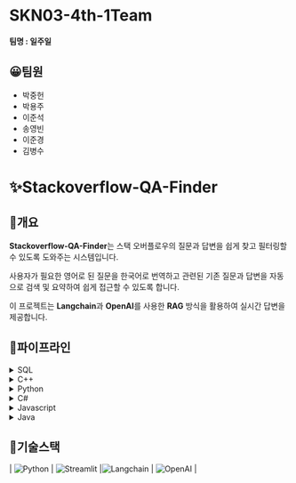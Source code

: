 # SKN03-4th-1Team

**팀명 : 일주일**

## 😀팀원

- 박중헌
- 박용주
- 이준석
- 송영빈
- 이준경
- 김병수

# ✨Stackoverflow-QA-Finder

## 📌개요

**Stackoverflow-QA-Finder**는 스택 오버플로우의 질문과 답변을 쉽게 찾고 필터링할 수 있도록 도와주는 시스템입니다.

사용자가 필요한 영어로 된 질문을 한국어로 번역하고 관련된 기존 질문과 답변을 자동으로 검색 및 요약하여 쉽게 접근할 수 있도록 합니다.

이 프로젝트는 **Langchain**과 **OpenAI**를 사용한 **RAG** 방식을 활용하여 실시간 답변을 제공합니다.

## 📌파이프라인

<details>
  <summary> SQL</summary>

### 1. 데이터 수집

- **StackOverflow 질문과 답변 수집**

  - StackExchange API를 사용하여 질문과 답변 데이터 수집

- **데이터 전처리**

  - SQL 코드는 보존하면서 HTML 태그 제거

- **임베딩 및 Vector Database 생성**
  - 임베딩 모델 및 FAISS를 사용하여 vectorDB 생성

### 2. 초기화 단계

- **임베딩 및 LLM 설정**:
  - OpenAI 모델 (`gpt-4o-mini`)과 텍스트 임베딩 모델 (`text-embedding-3-small`)을 초기화
- **벡터 DB 로드**:

  - **FAISS 벡터 데이터베이스**를 로드하여 SQL 관련 질문을 벡터화하고, 유사 질문 검색 기능을 설정

- **에이전트 초기화**:
  - LangChain 에이전트를 사용하여 **검색기**와 **생성 모델**을 통합
  - `Retriever`: 벡터 DB에서 질문에 대한 관련 정보 검색
  - `Example Answer Provider`: SQL 질문에 대한 예시 답변 생성

### 3. 대화 관리

- **대화 히스토리 저장**:
  - 사용자의 질문과 챗봇의 응답을 **세션에 저장**하여 대화 히스토리 유지

### 4. 질문 처리 및 응답 생성

- **유사 질문 검색**:

  - 사용자의 질문을 벡터화하여 **벡터 DB**에서 유사한 질문을 검색

- **응답 생성**:
  - 생성 모델이 검색된 유사 질문 결과와 대화 히스토리를 기반으로 답변 생성

### 5. 유사 질문 표시

- **답변과 유사한 질문 출력**</details>

<details>
  <summary>C++</summary>
  
### 1. Stack Overflow 데이터 수집
   - Stack Overflow의 질문과 답변을 수집하여 챗봇 학습에 필요한 데이터를 확보
      - Stack Overflow API를 사용하여 질문과 답변 데이터 수집
      - 각 질문의 태그, 질문 내용, 답변 등을 포함한 JSON 형식으로 데이터를 저장
      - 채택된 답변만 수집

### 2. 데이터 전처리

- 텍스트 전처리: 불필요한 특수문자 제거, 소문자 변환, HTML 태그 제거 등의 전처리

### 3. 임베딩 및 청킹

- 질문과 답변을 벡터화하여 유사 질문 검색에 사용할 벡터 DB를 생성하고, 긴 문장을 효율적으로 처리하기 위해 답변만 청킹 (질문은 거의 다 짧음)
  - **청킹**: 긴 텍스트는 일정한 길이의 청크로 나눠서 처리
  - **임베딩**: 각 청크를 임베딩(벡터)으로 변환하기 위해 OPENAI text-embedding-3-small 모델 사용
  - **벡터 저장**: 청킹과 임베딩을 거친 벡터들을 FAISS에 저장

### 4. Retriever 구축

- 챗봇에 입력한 질문과 유사한 질문을 벡터 DB에서 검색하여 답변 반환 (한글로)
  - 사용자의 질문을 GoogleTranslator로 영어로 번역 후 임베딩을 통해 **유사도**가 가장 높은 질문 벡터 검색

### 5. Reranker 설정

- 크로스 인코더를 사용해 검색된 답변 후보 중 가장 적절한 답변을 재정렬하여 최적의 답변을 선택

### 6. LLM을 사용한 답변 요약 및 참고 자료 제공

- 프롬프트를 스택오버플로우에 맞게 작성 - LLM을 통해 이해하기 쉬운 형태로 답변을 요약 - 관련 질문이나 참고 자료 링크를 추가
</details>

<details>
  <summary>Python</summary>

</details>

<details>
  <summary>C#</summary>

</details>

<details>
  <summary>Javascript</summary>

</details>

<details>
  <summary>Java</summary>

</details>

###

## 📌기술스택

| ![Python](https://img.shields.io/badge/Python-3776AB?logo=python&logoColor=white) | ![Streamlit](https://img.shields.io/badge/Streamlit-FF4B4B?logo=streamlit&logoColor=whit) |![Langchain](https://img.shields.io/badge/Langchain-00C7B7?logo=langchain&logoColor=white) | ![OpenAI](https://img.shields.io/badge/OpenAI-343541?logo=openai&logoColor=white) |
